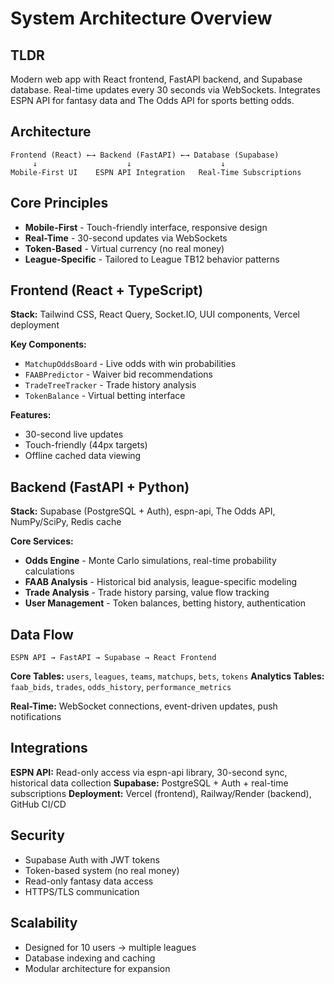 # System Architecture Overview

## TLDR

Modern web app with React frontend, FastAPI backend, and Supabase database. Real-time updates every 30 seconds via WebSockets. Integrates ESPN API for fantasy data and The Odds API for sports betting odds.

## Architecture

```
Frontend (React) ←→ Backend (FastAPI) ←→ Database (Supabase)
     ↓                    ↓                    ↓
Mobile-First UI    ESPN API Integration   Real-Time Subscriptions
```

## Core Principles

- **Mobile-First** - Touch-friendly interface, responsive design
- **Real-Time** - 30-second updates via WebSockets
- **Token-Based** - Virtual currency (no real money)
- **League-Specific** - Tailored to League TB12 behavior patterns

## Frontend (React + TypeScript)

**Stack:** Tailwind CSS, React Query, Socket.IO, UUI components, Vercel deployment

**Key Components:**
- `MatchupOddsBoard` - Live odds with win probabilities
- `FAABPredictor` - Waiver bid recommendations  
- `TradeTreeTracker` - Trade history analysis
- `TokenBalance` - Virtual betting interface

**Features:**
- 30-second live updates
- Touch-friendly (44px targets)
- Offline cached data viewing

## Backend (FastAPI + Python)

**Stack:** Supabase (PostgreSQL + Auth), espn-api, The Odds API, NumPy/SciPy, Redis cache

**Core Services:**
- **Odds Engine** - Monte Carlo simulations, real-time probability calculations
- **FAAB Analysis** - Historical bid analysis, league-specific modeling
- **Trade Analysis** - Trade history parsing, value flow tracking
- **User Management** - Token balances, betting history, authentication

## Data Flow

```
ESPN API → FastAPI → Supabase → React Frontend
```

**Core Tables:** `users`, `leagues`, `teams`, `matchups`, `bets`, `tokens`
**Analytics Tables:** `faab_bids`, `trades`, `odds_history`, `performance_metrics`

**Real-Time:** WebSocket connections, event-driven updates, push notifications

## Integrations

**ESPN API:** Read-only access via espn-api library, 30-second sync, historical data collection
**Supabase:** PostgreSQL + Auth + real-time subscriptions
**Deployment:** Vercel (frontend), Railway/Render (backend), GitHub CI/CD

## Security

- Supabase Auth with JWT tokens
- Token-based system (no real money)
- Read-only fantasy data access
- HTTPS/TLS communication

## Scalability

- Designed for 10 users → multiple leagues
- Database indexing and caching
- Modular architecture for expansion
